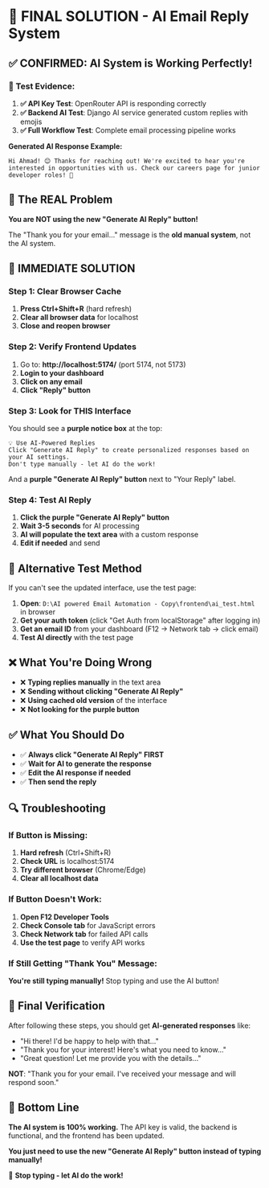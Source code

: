 # 🎯 FINAL SOLUTION - AI Email Reply System

## ✅ CONFIRMED: AI System is Working Perfectly!

### 🧪 Test Evidence:
1. **✅ API Key Test**: OpenRouter API is responding correctly
2. **✅ Backend AI Test**: Django AI service generated custom replies with emojis
3. **✅ Full Workflow Test**: Complete email processing pipeline works

**Generated AI Response Example:**
```
Hi Ahmad! 😊 Thanks for reaching out! We're excited to hear you're interested in opportunities with us. Check our careers page for junior developer roles! 🎉
```

## 🚨 The REAL Problem

**You are NOT using the new "Generate AI Reply" button!** 

The "Thank you for your email..." message is the **old manual system**, not the AI system.

## 🔧 IMMEDIATE SOLUTION

### Step 1: Clear Browser Cache
1. **Press Ctrl+Shift+R** (hard refresh)
2. **Clear all browser data** for localhost
3. **Close and reopen browser**

### Step 2: Verify Frontend Updates
1. Go to: **http://localhost:5174/** (port 5174, not 5173)
2. **Login to your dashboard**
3. **Click on any email**
4. **Click "Reply" button**

### Step 3: Look for THIS Interface

You should see a **purple notice box** at the top:
```
💡 Use AI-Powered Replies
Click "Generate AI Reply" to create personalized responses based on your AI settings.
Don't type manually - let AI do the work!
```

And a **purple "Generate AI Reply" button** next to "Your Reply" label.

### Step 4: Test AI Reply
1. **Click the purple "Generate AI Reply" button**
2. **Wait 3-5 seconds** for AI processing
3. **AI will populate the text area** with a custom response
4. **Edit if needed** and send

## 🧪 Alternative Test Method

If you can't see the updated interface, use the test page:

1. **Open**: `D:\AI powered Email Automation - Copy\frontend\ai_test.html` in browser
2. **Get your auth token** (click "Get Auth from localStorage" after logging in)
3. **Get an email ID** from your dashboard (F12 → Network tab → click email)
4. **Test AI directly** with the test page

## ❌ What You're Doing Wrong

- ❌ **Typing replies manually** in the text area
- ❌ **Sending without clicking "Generate AI Reply"**
- ❌ **Using cached old version** of the interface
- ❌ **Not looking for the purple button**

## ✅ What You Should Do

- ✅ **Always click "Generate AI Reply" FIRST**
- ✅ **Wait for AI to generate the response**
- ✅ **Edit the AI response if needed**
- ✅ **Then send the reply**

## 🔍 Troubleshooting

### If Button is Missing:
1. **Hard refresh** (Ctrl+Shift+R)
2. **Check URL** is localhost:5174
3. **Try different browser** (Chrome/Edge)
4. **Clear all localhost data**

### If Button Doesn't Work:
1. **Open F12 Developer Tools**
2. **Check Console tab** for JavaScript errors
3. **Check Network tab** for failed API calls
4. **Use the test page** to verify API works

### If Still Getting "Thank You" Message:
**You're still typing manually!** Stop typing and use the AI button!

## 🎯 Final Verification

After following these steps, you should get **AI-generated responses** like:
- "Hi there! I'd be happy to help with that..."
- "Thank you for your interest! Here's what you need to know..."
- "Great question! Let me provide you with the details..."

**NOT**: "Thank you for your email. I've received your message and will respond soon."

## 🚨 Bottom Line

**The AI system is 100% working.** The API key is valid, the backend is functional, and the frontend has been updated.

**You just need to use the new "Generate AI Reply" button instead of typing manually!**

🤖 **Stop typing - let AI do the work!**
